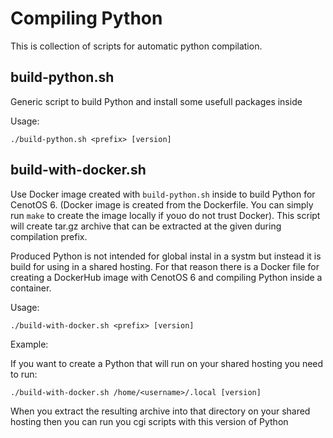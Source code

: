 # Compiling Python

This is collection of scripts for automatic python compilation.


## build-python.sh

Generic script to build Python and install some usefull packages inside

Usage:
```
./build-python.sh <prefix> [version]
```

## build-with-docker.sh

Use Docker image created with `build-python.sh` inside to build Python for CenotOS 6.
(Docker image is created from the Dockerfile. You can simply run `make` to create the 
image locally if youo do not trust Docker).
This script will create tar.gz archive that can be extracted at the given during
compilation prefix.

Produced Python is not intended for global instal in a systm but instead
it is build for using in a shared hosting. For that reason there is a Docker file
for creating a DockerHub image with CenotOS 6 and compiling Python inside a container.

Usage:
```
./build-with-docker.sh <prefix> [version]
```
Example:

If you want to create a Python that will run on your shared hosting you need to run:
```
./build-with-docker.sh /home/<username>/.local [version]
```

When you extract the resulting archive into that directory on your shared hosting then
you can run you cgi scripts with this version of Python
